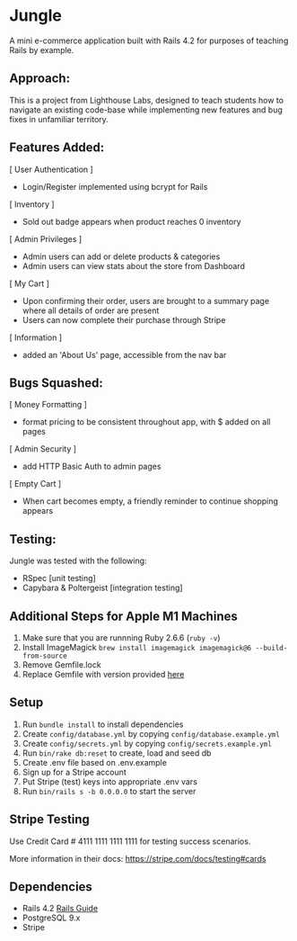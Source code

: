 # Jungle

A mini e-commerce application built with Rails 4.2 for purposes of teaching Rails by example.

## Approach:
This is a project from Lighthouse Labs, designed to teach students how to navigate an existing code-base while implementing new features and bug fixes in unfamiliar territory.

## Features Added:
[ User Authentication ]
- Login/Register implemented using bcrypt for Rails

[ Inventory ]
- Sold out badge appears when product reaches 0 inventory

[ Admin Privileges ]
  - Admin users can add or delete products & categories
  - Admin users can view stats about the store from Dashboard

[ My Cart ]
- Upon confirming their order, users are brought to a summary page where all details of order are present
- Users can now complete their purchase through Stripe

[ Information ]
- added an 'About Us' page, accessible from the nav bar

## Bugs Squashed:
[ Money Formatting ]
- format pricing to be consistent throughout app, with $ added on all pages

[ Admin Security ]
- add HTTP Basic Auth to admin pages

[ Empty Cart ]
- When cart becomes empty, a friendly reminder to continue shopping appears

## Testing:
Jungle was tested with the following:
- RSpec [unit testing]
- Capybara & Poltergeist [integration testing]



## Additional Steps for Apple M1 Machines

1. Make sure that you are runnning Ruby 2.6.6 (`ruby -v`)
1. Install ImageMagick `brew install imagemagick imagemagick@6 --build-from-source`
2. Remove Gemfile.lock
3. Replace Gemfile with version provided [here](https://gist.githubusercontent.com/FrancisBourgouin/831795ae12c4704687a0c2496d91a727/raw/ce8e2104f725f43e56650d404169c7b11c33a5c5/Gemfile)

## Setup

1. Run `bundle install` to install dependencies
2. Create `config/database.yml` by copying `config/database.example.yml`
3. Create `config/secrets.yml` by copying `config/secrets.example.yml`
4. Run `bin/rake db:reset` to create, load and seed db
5. Create .env file based on .env.example
6. Sign up for a Stripe account
7. Put Stripe (test) keys into appropriate .env vars
8. Run `bin/rails s -b 0.0.0.0` to start the server

## Stripe Testing

Use Credit Card # 4111 1111 1111 1111 for testing success scenarios.

More information in their docs: <https://stripe.com/docs/testing#cards>

## Dependencies

* Rails 4.2 [Rails Guide](http://guides.rubyonrails.org/v4.2/)
* PostgreSQL 9.x
* Stripe
